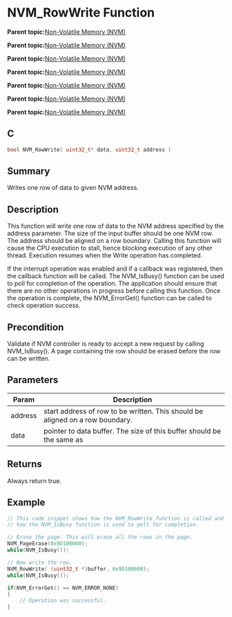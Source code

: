 # NVM\_RowWrite Function

**Parent topic:**[Non-Volatile Memory \(NVM\)](GUID-A1DC59E3-704B-445E-BE7D-D91D9DADD4A1.md)

**Parent topic:**[Non-Volatile Memory \(NVM\)](GUID-04191B57-EC62-4B95-AF5B-93EDB447F6D9.md)

**Parent topic:**[Non-Volatile Memory \(NVM\)](GUID-C41BA1D1-EFF7-435E-901E-9A87AC140FE6.md)

**Parent topic:**[Non-Volatile Memory \(NVM\)](GUID-12DDB483-6D09-44C5-85F0-913D0B5A77E8.md)

**Parent topic:**[Non-Volatile Memory \(NVM\)](GUID-DBFE92F8-C187-4C24-98FB-E04BB9C2248E.md)

**Parent topic:**[Non-Volatile Memory \(NVM\)](GUID-06D0A6A6-55BF-4C5F-8CFB-864ED17D97ED.md)

**Parent topic:**[Non-Volatile Memory \(NVM\)](GUID-B0854C03-A30D-4E50-A3A5-948BE02E7EE8.md)

## C

```c
bool NVM_RowWrite( uint32_t* data, uint32_t address )
```

## Summary

Writes one row of data to given NVM address.

## Description

This function will write one row of data to the NVM address specified by the address parameter. The size of the input buffer should be one NVM row. The address should be aligned on a row boundary. Calling this function will cause the CPU execution to stall, hence blocking execution of any other thread. Execution resumes when the Write operation has completed.

If the interrupt operation was enabled and if a callback was registered, then the callback function will be called. The NVM\_IsBusy\(\) function can be used to poll for completion of the operation. The application should ensure that there are no other operations in progress before calling this function. Once the operation is complete, the NVM\_ErrorGet\(\) function can be called to check operation success.

## Precondition

Validate if NVM controller is ready to accept a new request by calling NVM\_IsBusy\(\). A page containing the row should be erased before the row can be written.

## Parameters

|Param|Description|
|-----|-----------|
|address|start address of row to be written. This should be aligned on a row boundary.|
|data|pointer to data buffer. The size of this buffer should be the same as|

## Returns

Always return true.

## Example

```c
// This code snippet shows how the NVM_RowWrite function is called and
// how the NVM_IsBusy function is used to poll for completion.

// Erase the page. This will erase all the rows in the page.
NVM_PageErase(0x9D100000);
while(NVM_IsBusy());

// Now write the row.
NVM_RowWrite( (uint32_t *)buffer, 0x9D100000);
while(NVM_IsBusy());

if(NVM_ErrorGet() == NVM_ERROR_NONE)
{
    // Operation was successful.
}

```

